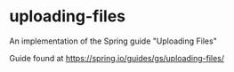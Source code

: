 # uploading-files
 
An implementation of the Spring guide "Uploading Files"

Guide found at https://spring.io/guides/gs/uploading-files/
